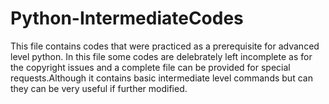 # Python-IntermediateCodes
This file contains codes that were practiced as a prerequisite for advanced level python. In this file some codes are delebrately left incomplete as for the copyright issues and a complete file can be provided for special requests.Although it contains basic intermediate level commands but can they can be very useful if further modified.
